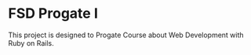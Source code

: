 # FSD Progate I

This project is designed to Progate Course about Web Development with Ruby on Rails.
